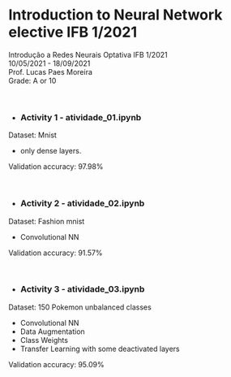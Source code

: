 # Introduction to Neural Network elective IFB 1/2021

Introdução a Redes Neurais Optativa IFB 1/2021</br>
10/05/2021 - 18/09/2021</br>
Prof. Lucas Paes Moreira</br>
Grade: A or 10

</br>

- ### Activity 1 - atividade_01.ipynb

Dataset:  Mnist

- only dense layers.

Validation accuracy: 97.98%

</br>

- ### Activity 2 - atividade_02.ipynb

Dataset: Fashion mnist

- Convolutional NN

Validation accuracy: 91.57%

</br>

- ### Activity 3 - atividade_03.ipynb

Dataset: 150 Pokemon unbalanced classes

- Convolutional NN
- Data Augmentation
- Class Weights
- Transfer Learning with some deactivated layers

Validation accuracy: 95.09%
